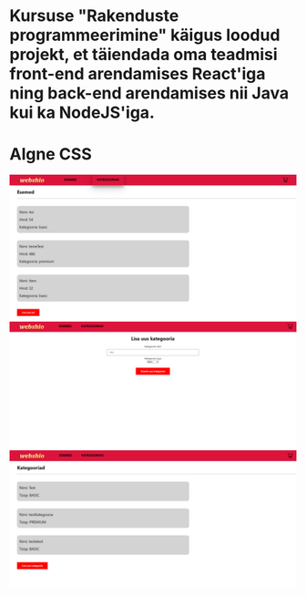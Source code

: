 # Kursuse "Rakenduste programmeerimine" käigus loodud projekt, et täiendada oma teadmisi front-end arendamises React'iga ning back-end arendamises nii Java kui ka NodeJS'iga.


# Algne CSS
![alt text](https://github.com/martinkilgi/Rakenduste-programmeerimine-2021/blob/main/frontend/public/webshop_3.PNG?raw=true)
![alt text](https://github.com/martinkilgi/Rakenduste-programmeerimine-2021/blob/main/frontend/public/webshop_2.PNG?raw=true)
![alt text](https://github.com/martinkilgi/Rakenduste-programmeerimine-2021/blob/main/frontend/public/webshop_1.PNG?raw=true)
